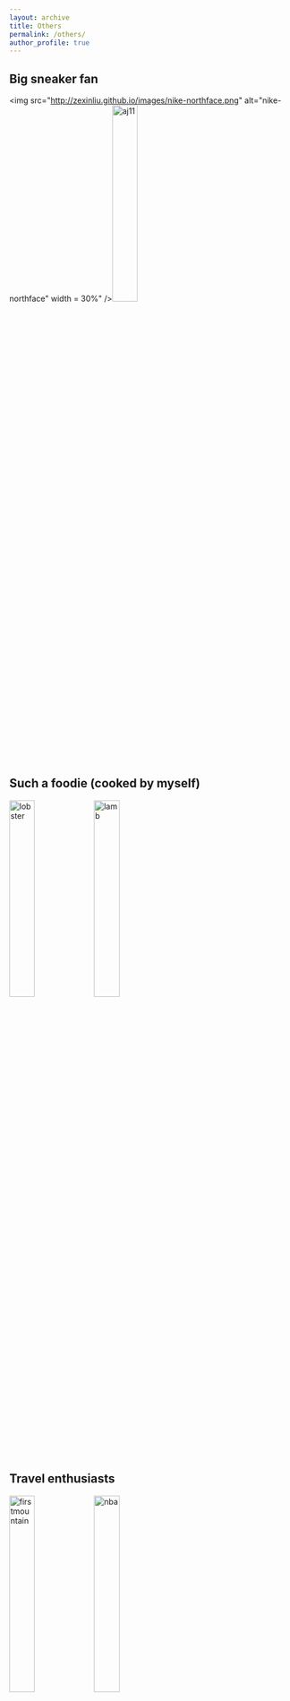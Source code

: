 ```yaml
---
layout: archive
title: Others
permalink: /others/
author_profile: true
---
```


## Big sneaker fan
<img src="http://zexinliu.github.io/images/nike-northface.png" alt="nike-northface" width = 30%" /><img src="http://zexinliu.github.io/images/aj11.png" alt="aj11" width="30%" />

## Such a foodie (cooked by myself)
<img src="http://zexinliu.github.io/images/lobster.png" alt="lobster" width="30%" /><img src="http://zexinliu.github.io/images/lamb.png" alt="lamb" width="30%" />

## Travel enthusiasts
<img src="http://zexinliu.github.io/images/firstmountain.png" alt="firstmountain" width="30%" /><img src="http://zexinliu.github.io/images/nba.png" alt="nba" width="30%" />
